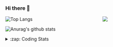 ### Hi there 👋

<!--
**tao8687/tao8687** is a ✨ _special_ ✨ repository because its `README.md` (this file) appears on your GitHub profile.

Here are some ideas to get you started:

- 🔭 I’m currently working on ...
- 🌱 I’m currently learning ...
- 👯 I’m looking to collaborate on ...
- 🤔 I’m looking for help with ...
- 💬 Ask me about ...
- 📫 How to reach me: ...
- 😄 Pronouns: ...
- ⚡ Fun fact: ...
-->

<img align='right' src="https://media.giphy.com/media/M9gbBd9nbDrOTu1Mqx/giphy.gif" width="200">

  
![Top Langs](https://github-readme-stats.vercel.app/api/top-langs/?username=tao8687&layout=compact&title_color=23238E&text_color=A67D3D)

![Anurag's github stats](https://github-readme-stats.vercel.app/api?username=tao8687&show_icons=true&&text_color=A67D3D&title_color=23238E&show_icons=false&count_private=true&hide=stars)

<details>
  <summary>:zap: Coding Stats</summary>
  <b>
<!--START_SECTION:waka-->
![Code Time](http://img.shields.io/badge/Code%20Time-0%20secs-blue)

![Profile Views](http://img.shields.io/badge/Profile%20Views-0-blue)

**🐱 My GitHub Data** 

> 🏆 207 Contributions in the Year 2022
 > 
> 📦 1.4 MB Used in GitHub's Storage 
 > 
> 🚫 Not Opted to Hire
 > 
> 📜 55 Public Repositories 
 > 
> 🔑 27 Private Repositories  
 > 
**I'm an Early 🐤** 

```text
🌞 Morning    118 commits    ██████████████████░░░░░░░   74.68% 
🌆 Daytime    16 commits     ██░░░░░░░░░░░░░░░░░░░░░░░   10.13% 
🌃 Evening    24 commits     ███░░░░░░░░░░░░░░░░░░░░░░   15.19% 
🌙 Night      0 commits      ░░░░░░░░░░░░░░░░░░░░░░░░░   0.0%

```
📅 **I'm Most Productive on Monday** 

```text
Monday       42 commits     ██████░░░░░░░░░░░░░░░░░░░   26.58% 
Tuesday      25 commits     ████░░░░░░░░░░░░░░░░░░░░░   15.82% 
Wednesday    22 commits     ███░░░░░░░░░░░░░░░░░░░░░░   13.92% 
Thursday     16 commits     ██░░░░░░░░░░░░░░░░░░░░░░░   10.13% 
Friday       24 commits     ███░░░░░░░░░░░░░░░░░░░░░░   15.19% 
Saturday     15 commits     ██░░░░░░░░░░░░░░░░░░░░░░░   9.49% 
Sunday       14 commits     ██░░░░░░░░░░░░░░░░░░░░░░░   8.86%

```


📊 **This Week I Spent My Time On** 

```text
⌚︎ Time Zone: Asia/Shanghai

💬 Programming Languages: 
C                        23 hrs 53 mins      █████████████████████░░░░   84.7% 
Markdown                 2 hrs 8 mins        ██░░░░░░░░░░░░░░░░░░░░░░░   7.56% 
C++                      1 hr 21 mins        █░░░░░░░░░░░░░░░░░░░░░░░░   4.81% 
Makefile                 48 mins             ░░░░░░░░░░░░░░░░░░░░░░░░░   2.88% 
Other                    0 secs              ░░░░░░░░░░░░░░░░░░░░░░░░░   0.05%

🔥 Editors: 
VS Code                  28 hrs 12 mins      █████████████████████████   100.0%

🐱‍💻 Projects: 
vc0768                   24 hrs 50 mins      ██████████████████████░░░   88.04% 
external                 2 hrs 12 mins       ██░░░░░░░░░░░░░░░░░░░░░░░   7.81% 
samples                  47 mins             ░░░░░░░░░░░░░░░░░░░░░░░░░   2.78% 
vc7681                   10 mins             ░░░░░░░░░░░░░░░░░░░░░░░░░   0.62% 
vc0768_1802              5 mins              ░░░░░░░░░░░░░░░░░░░░░░░░░   0.34%

💻 Operating System: 
Linux                    28 hrs 12 mins      █████████████████████████   100.0%

```

**I Mostly Code in Python** 

```text
Python                   9 repos             ███████░░░░░░░░░░░░░░░░░░   31.03% 
C++                      6 repos             █████░░░░░░░░░░░░░░░░░░░░   20.69% 
C                        6 repos             █████░░░░░░░░░░░░░░░░░░░░   20.69% 
Shell                    2 repos             █░░░░░░░░░░░░░░░░░░░░░░░░   6.9% 
JavaScript               2 repos             █░░░░░░░░░░░░░░░░░░░░░░░░   6.9%

```


**Timeline**

![Chart not found](https://raw.githubusercontent.com/tao8687/tao8687/master/charts/bar_graph.png) 


 Last Updated on 26/07/2022 02:22:14 UTC
<!--END_SECTION:waka-->
</details>
